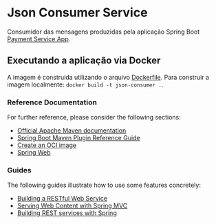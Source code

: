 # Json Consumer Service

Consumidor das mensagens produzidas pela aplicação Spring Boot [Payment Service App](../paymentservice_app/).

## Executando a aplicação via Docker

A imagem é construída utilizando o arquivo [Dockerfile](Dockerfile).
Para construir a imagem localmente: `docker build -t json-consumer .`.

### Reference Documentation
For further reference, please consider the following sections:

* [Official Apache Maven documentation](https://maven.apache.org/guides/index.html)
* [Spring Boot Maven Plugin Reference Guide](https://docs.spring.io/spring-boot/docs/2.7.0/maven-plugin/reference/html/)
* [Create an OCI image](https://docs.spring.io/spring-boot/docs/2.7.0/maven-plugin/reference/html/#build-image)
* [Spring Web](https://docs.spring.io/spring-boot/docs/2.7.0/reference/htmlsingle/#web)

### Guides
The following guides illustrate how to use some features concretely:

* [Building a RESTful Web Service](https://spring.io/guides/gs/rest-service/)
* [Serving Web Content with Spring MVC](https://spring.io/guides/gs/serving-web-content/)
* [Building REST services with Spring](https://spring.io/guides/tutorials/rest/)

